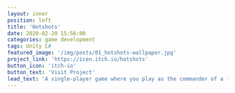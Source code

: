 ```yaml
---
layout: inner
position: left
title: 'Hotshots'
date: 2020-02-20 15:56:00
categories: game development
tags: Unity C# 
featured_image: '/img/posts/01_hotshots-wallpaper.jpg'
project_link: 'https://icen.itch.io/hotshots'
button_icon: 'itch-io'
button_text: 'Visit Project'
lead_text: 'A single-player game where you play as the commander of a firehouse, you can buy new vehicles and recruit firefighters to aid in your mission. I was responsible for making the GPS, mission spawn manager, model making and fire creation system.'
---
```

